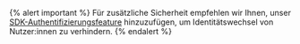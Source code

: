 {% alert important %}
Für zusätzliche Sicherheit empfehlen wir Ihnen, unser [SDK-Authentifizierungsfeature]({{site.baseurl}}/developer_guide/platform_wide/sdk_authentication/) hinzuzufügen, um Identitätswechsel von Nutzer:innen zu verhindern.
{% endalert %}